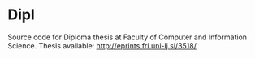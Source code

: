 # Dipl
Source code for Diploma thesis at Faculty of Computer and Information Science. Thesis available: http://eprints.fri.uni-lj.si/3518/
